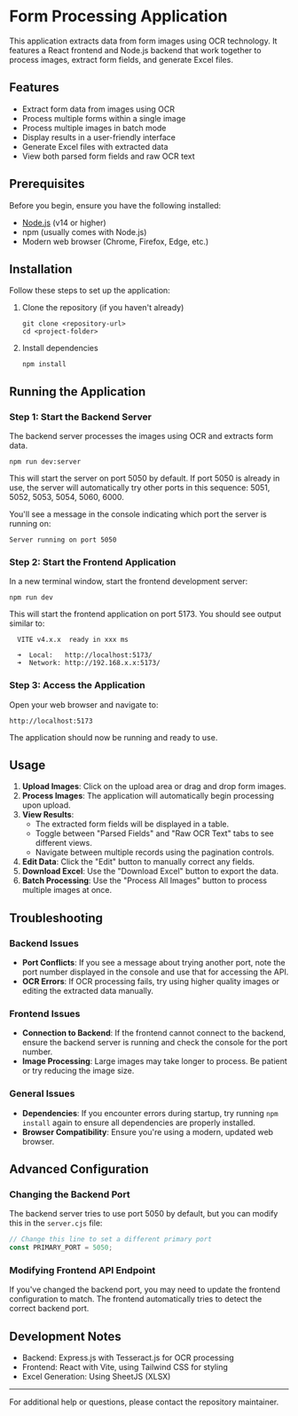 # Form Processing Application

This application extracts data from form images using OCR technology. It features a React frontend and Node.js backend that work together to process images, extract form fields, and generate Excel files.

## Features

- Extract form data from images using OCR
- Process multiple forms within a single image
- Process multiple images in batch mode
- Display results in a user-friendly interface
- Generate Excel files with extracted data
- View both parsed form fields and raw OCR text

## Prerequisites

Before you begin, ensure you have the following installed:
- [Node.js](https://nodejs.org/) (v14 or higher)
- npm (usually comes with Node.js)
- Modern web browser (Chrome, Firefox, Edge, etc.)

## Installation

Follow these steps to set up the application:

1. Clone the repository (if you haven't already)
   ```
   git clone <repository-url>
   cd <project-folder>
   ```

2. Install dependencies
   ```
   npm install
   ```

## Running the Application

### Step 1: Start the Backend Server

The backend server processes the images using OCR and extracts form data.

```
npm run dev:server
```

This will start the server on port 5050 by default. If port 5050 is already in use, the server will automatically try other ports in this sequence: 5051, 5052, 5053, 5054, 5060, 6000.

You'll see a message in the console indicating which port the server is running on:
```
Server running on port 5050
```

### Step 2: Start the Frontend Application

In a new terminal window, start the frontend development server:

```
npm run dev
```

This will start the frontend application on port 5173. You should see output similar to:
```
  VITE v4.x.x  ready in xxx ms

  ➜  Local:   http://localhost:5173/
  ➜  Network: http://192.168.x.x:5173/
```

### Step 3: Access the Application

Open your web browser and navigate to:
```
http://localhost:5173
```

The application should now be running and ready to use.

## Usage

1. **Upload Images**: Click on the upload area or drag and drop form images.
2. **Process Images**: The application will automatically begin processing upon upload.
3. **View Results**: 
   - The extracted form fields will be displayed in a table.
   - Toggle between "Parsed Fields" and "Raw OCR Text" tabs to see different views.
   - Navigate between multiple records using the pagination controls.
4. **Edit Data**: Click the "Edit" button to manually correct any fields.
5. **Download Excel**: Use the "Download Excel" button to export the data.
6. **Batch Processing**: Use the "Process All Images" button to process multiple images at once.

## Troubleshooting

### Backend Issues

- **Port Conflicts**: If you see a message about trying another port, note the port number displayed in the console and use that for accessing the API.
- **OCR Errors**: If OCR processing fails, try using higher quality images or editing the extracted data manually.

### Frontend Issues

- **Connection to Backend**: If the frontend cannot connect to the backend, ensure the backend server is running and check the console for the port number.
- **Image Processing**: Large images may take longer to process. Be patient or try reducing the image size.

### General Issues

- **Dependencies**: If you encounter errors during startup, try running `npm install` again to ensure all dependencies are properly installed.
- **Browser Compatibility**: Ensure you're using a modern, updated web browser.

## Advanced Configuration

### Changing the Backend Port

The backend server tries to use port 5050 by default, but you can modify this in the `server.cjs` file:

```javascript
// Change this line to set a different primary port
const PRIMARY_PORT = 5050;
```

### Modifying Frontend API Endpoint

If you've changed the backend port, you may need to update the frontend configuration to match. The frontend automatically tries to detect the correct backend port.

## Development Notes

- Backend: Express.js with Tesseract.js for OCR processing
- Frontend: React with Vite, using Tailwind CSS for styling
- Excel Generation: Using SheetJS (XLSX)

---

For additional help or questions, please contact the repository maintainer. 